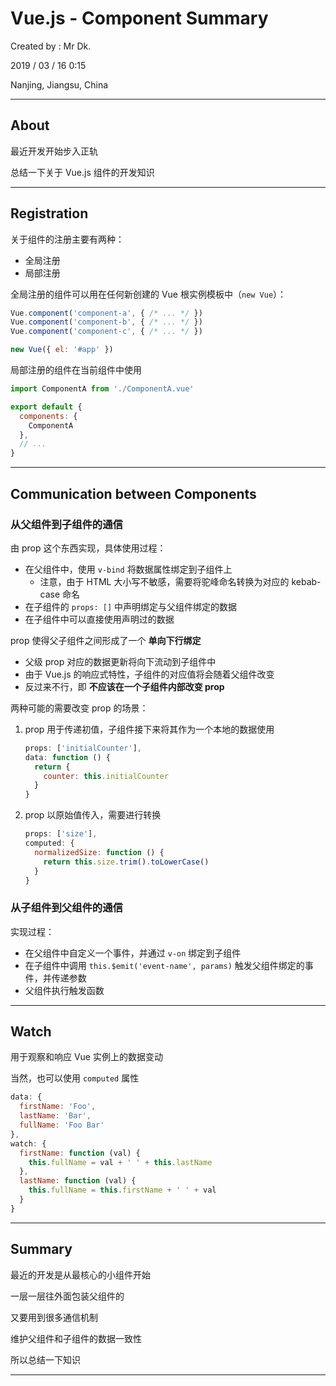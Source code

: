 # Vue.js - Component Summary

Created by : Mr Dk.

2019 / 03 / 16 0:15

Nanjing, Jiangsu, China

---

## About

最近开发开始步入正轨

总结一下关于 Vue.js 组件的开发知识

---

## Registration

关于组件的注册主要有两种：

* 全局注册
* 局部注册

全局注册的组件可以用在任何新创建的 Vue 根实例模板中（`new Vue`）：

```javascript
Vue.component('component-a', { /* ... */ })
Vue.component('component-b', { /* ... */ })
Vue.component('component-c', { /* ... */ })

new Vue({ el: '#app' })
```

局部注册的组件在当前组件中使用

```javascript
import ComponentA from './ComponentA.vue'

export default {
  components: {
    ComponentA
  },
  // ...
}
```

---

## Communication between Components

### 从父组件到子组件的通信

由 prop 这个东西实现，具体使用过程：

* 在父组件中，使用 `v-bind` 将数据属性绑定到子组件上
  * 注意，由于 HTML 大小写不敏感，需要将驼峰命名转换为对应的 kebab-case 命名
* 在子组件的 `props: []` 中声明绑定与父组件绑定的数据
* 在子组件中可以直接使用声明过的数据

prop 使得父子组件之间形成了一个 __单向下行绑定__

* 父级 prop 对应的数据更新将向下流动到子组件中
* 由于 Vue.js 的响应式特性，子组件的对应值将会随着父组件改变
* 反过来不行，即 __不应该在一个子组件内部改变 prop__

两种可能的需要改变 prop 的场景：

1. prop 用于传递初值，子组件接下来将其作为一个本地的数据使用

   ```javascript
   props: ['initialCounter'],
   data: function () {
     return {
       counter: this.initialCounter
     }
   }
   ```

2. prop 以原始值传入，需要进行转换

   ```javascript
   props: ['size'],
   computed: {
     normalizedSize: function () {
       return this.size.trim().toLowerCase()
     }
   }
   ```

### 从子组件到父组件的通信

实现过程：

* 在父组件中自定义一个事件，并通过 `v-on` 绑定到子组件
* 在子组件中调用 `this.$emit('event-name', params)` 触发父组件绑定的事件，并传递参数
* 父组件执行触发函数

---

## Watch

用于观察和响应 Vue 实例上的数据变动

当然，也可以使用 `computed` 属性

```javascript
data: {
  firstName: 'Foo',
  lastName: 'Bar',
  fullName: 'Foo Bar'
},
watch: {
  firstName: function (val) {
    this.fullName = val + ' ' + this.lastName
  },
  lastName: function (val) {
    this.fullName = this.firstName + ' ' + val
  }
}
```

---

## Summary

最近的开发是从最核心的小组件开始

一层一层往外面包装父组件的

又要用到很多通信机制

维护父组件和子组件的数据一致性

所以总结一下知识

---

